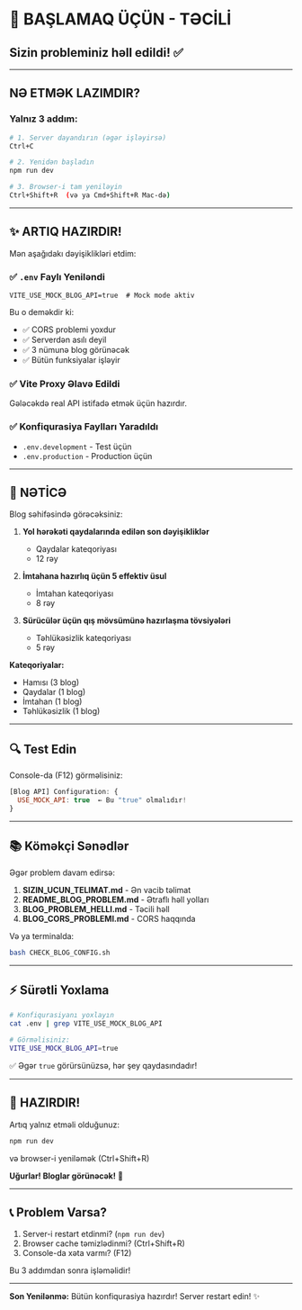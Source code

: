 # 🚀 BAŞLAMAQ ÜÇÜN - TƏCİLİ

## Sizin probleminiz həll edildi! ✅

---

## NƏ ETMƏK LAZIMDIR?

### Yalnız 3 addım:

```bash
# 1. Server dayandırın (əgər işləyirsə)
Ctrl+C

# 2. Yenidən başladın
npm run dev

# 3. Browser-i tam yeniləyin
Ctrl+Shift+R  (və ya Cmd+Shift+R Mac-də)
```

---

## ✨ ARTIQ HAZIRDIR!

Mən aşağıdakı dəyişiklikləri etdim:

### ✅ `.env` Faylı Yeniləndi
```env
VITE_USE_MOCK_BLOG_API=true  # Mock mode aktiv
```

Bu o deməkdir ki:
- ✅ CORS problemi yoxdur
- ✅ Serverdən asılı deyil
- ✅ 3 nümunə blog görünəcək
- ✅ Bütün funksiyalar işləyir

### ✅ Vite Proxy Əlavə Edildi
Gələcəkdə real API istifadə etmək üçün hazırdır.

### ✅ Konfiqurasiya Faylları Yaradıldı
- `.env.development` - Test üçün
- `.env.production` - Production üçün

---

## 🎯 NƏTİCƏ

Blog səhifəsində görəcəksiniz:

1. **Yol hərəkəti qaydalarında edilən son dəyişikliklər**
   - Qaydalar kateqoriyası
   - 12 rəy

2. **İmtahana hazırlıq üçün 5 effektiv üsul**
   - İmtahan kateqoriyası  
   - 8 rəy

3. **Sürücülər üçün qış mövsümünə hazırlaşma tövsiyələri**
   - Təhlükəsizlik kateqoriyası
   - 5 rəy

**Kateqoriyalar:**
- Hamısı (3 blog)
- Qaydalar (1 blog)
- İmtahan (1 blog)
- Təhlükəsizlik (1 blog)

---

## 🔍 Test Edin

Console-da (F12) görməlisiniz:
```javascript
[Blog API] Configuration: {
  USE_MOCK_API: true  ← Bu "true" olmalıdır!
}
```

---

## 📚 Köməkçi Sənədlər

Əgər problem davam edirsə:

1. **SIZIN_UCUN_TELIMAT.md** - Ən vacib təlimat
2. **README_BLOG_PROBLEM.md** - Ətraflı həll yolları
3. **BLOG_PROBLEM_HELLI.md** - Təcili həll
4. **BLOG_CORS_PROBLEMI.md** - CORS haqqında

Və ya terminalda:
```bash
bash CHECK_BLOG_CONFIG.sh
```

---

## ⚡ Sürətli Yoxlama

```bash
# Konfiqurasiyanı yoxlayın
cat .env | grep VITE_USE_MOCK_BLOG_API

# Görməlisiniz:
VITE_USE_MOCK_BLOG_API=true
```

✅ Əgər `true` görürsünüzsə, hər şey qaydasındadır!

---

## 🎉 HAZIRDIR!

Artıq yalnız etməli olduğunuz:

```bash
npm run dev
```

və browser-i yeniləmək (Ctrl+Shift+R)

**Uğurlar! Bloglar görünəcək!** 🚀

---

## 📞 Problem Varsa?

1. Server-i restart etdinmi? (`npm run dev`)
2. Browser cache təmizlədinmi? (Ctrl+Shift+R)
3. Console-da xəta varmı? (F12)

Bu 3 addımdan sonra işləməlidir!

---

**Son Yenilənmə:** Bütün konfiqurasiya hazırdır! Server restart edin! ✨
